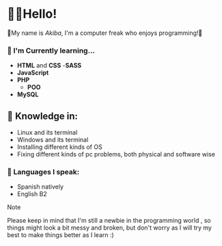 # 👋😺Hello!
💫My name is *Akiba*, I'm a computer freak who enjoys programming!💫

### 📖 I'm Currently learning...
- **HTML** and **CSS**
  -**SASS**
- **JavaScript**
- **PHP**
  - **POO**
- **MySQL**

## 🧠 Knowledge in:
+ Linux and its terminal
+ Windows and its terminal
+ Installing different kinds of OS
+ Fixing different kinds of pc problems, both physical and software wise

### 💬 Languages I speak: 
+ Spanish natively
+ English B2

>[!NOTE]
> Please keep in mind that I'm still a newbie in the programming world , so things might look a bit messy and broken,
> but don't worry as I will try my best to make things better as I learn :)
